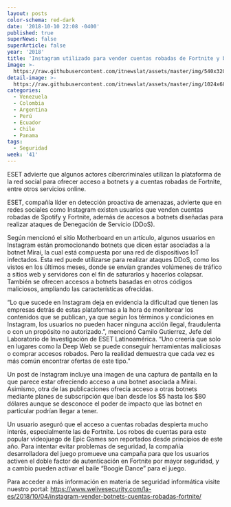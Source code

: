 ```yaml
---
layout: posts
color-schema: red-dark
date: '2018-10-10 22:08 -0400'
published: true
superNews: false
superArticle: false
year: '2018'
title: 'Instagram utilizado para vender cuentas robadas de Fortnite y botnets '
image: >-
  https://raw.githubusercontent.com/itnewslat/assets/master/img/540x320/Usando-Instagram-p.jpg
detail-image: >-
  https://raw.githubusercontent.com/itnewslat/assets/master/img/1024x680/Usando-Instagram-g.jpg
categories:
  - Venezuela
  - Colombia
  - Argentina
  - Perú
  - Ecuador
  - Chile
  - Panama
tags:
  - Seguridad
week: '41'
---
```

ESET advierte que algunos actores cibercriminales utilizan la plataforma de la red social para ofrecer acceso a botnets y a cuentas robadas de Fortnite, entre otros servicios online.

ESET, compañía líder en detección proactiva de amenazas, advierte que en redes sociales como Instagram existen usuarios que venden cuentas robadas de Spotify y Fortnite, además de accesos a botnets diseñadas para realizar ataques de Denegación de Servicio (DDoS).

Según mencionó el sitio Motherboard en un artículo, algunos usuarios en Instagram están promocionando botnets que dicen estar asociadas a la botnet Mirai, la cual está compuesta por una red de dispositivos IoT infectados. Esta red puede utilizarse para realizar ataques DDoS, como los vistos en los últimos meses, donde se envían grandes volúmenes de tráfico a sitios web y servidores con el fin de saturarlos y hacerlos colapsar. También se ofrecen accesos a botnets basadas en otros códigos maliciosos, ampliando las características ofrecidas.

“Lo que sucede en Instagram deja en evidencia la dificultad que tienen las empresas detrás de estas plataformas a la hora de monitorear los contenidos que se publican, ya que según los términos y condiciones en Instagram, los usuarios no pueden hacer ninguna acción ilegal, fraudulenta o con un propósito no autorizado.”, mencionó Camilo Gutierrez, Jefe del Laboratorio de Investigación de ESET Latinoamérica. “Uno creería que solo en lugares como la Deep Web se puede conseguir herramientas maliciosas o comprar accesos robados. Pero la realidad demuestra que cada vez es más común encontrar ofertas de este tipo.” 

Un post de Instagram incluye una imagen de una captura de pantalla en la que parece estar ofreciendo acceso a una botnet asociada a Mirai. Asimismo, otra de las publicaciones ofrecía acceso a otras botnets mediante planes de subscripción que iban desde los $5 hasta los $80 dólares aunque se desconoce el poder de impacto que las botnet en particular podrían llegar a tener.

Un usuario aseguró que el acceso a cuentas robadas despierta mucho interés, especialmente las de Fortnite. Los robos de cuentas para este popular videojuego de Epic Games son reportados desde principios de este año. Para intentar evitar problemas de seguridad, la compañía desarrolladora del juego promueve una campaña para que los usuarios activen el doble factor de autenticación en Fortnite por mayor seguridad, y a cambio pueden activar el baile “Boogie Dance” para el juego.

Para acceder a más información en materia de seguridad informática visite nuestro portal: https://www.welivesecurity.com/la-es/2018/10/04/instagram-vender-botnets-cuentas-robadas-fortnite/